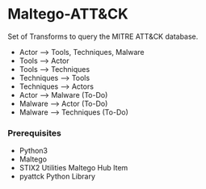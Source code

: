 # Maltego-ATT&CK

Set of Transforms to query the MITRE ATT&CK database.

- Actor --> Tools, Techniques, Malware
- Tools --> Actor
- Tools --> Techniques
- Techniques --> Tools
- Techniques --> Actors
- Actor --> Malware (To-Do)
- Malware --> Actor (To-Do)
- Malware --> Techniques (To-Do)

### Prerequisites

- Python3 
- Maltego
- STIX2 Utilities Maltego Hub Item
- pyattck Python Library
